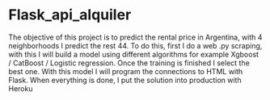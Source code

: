 # Flask_api_alquiler
The objective of this project is to predict the rental price in Argentina, with 4 neighborhoods I predict the rest 44.
To do this, first I do a web .py scraping, with this I will build a model using different algorithms for example Xgboost / CatBoost / Logistic regression. Once the training is finished I select the best one. With this model I will program the connections to HTML with Flask. When everything is done, I put the solution into production with Heroku
